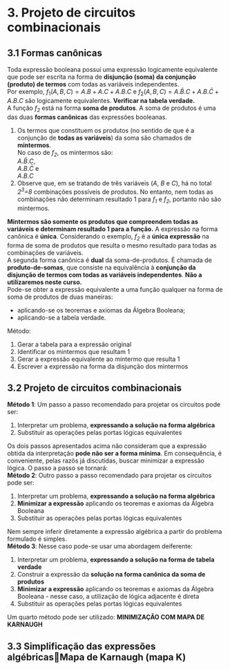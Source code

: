 # 3. Projeto de circuitos combinacionais

## 3.1 Formas canônicas
Toda expressão booleana possui uma expressão logicamente equivalente 
que pode ser escrita na forma de **disjunção (soma) da conjunção (produto) de termos** com todas as variáveis independentes.  
Por exemplo, $f_1(A,B,C)=A.B+A.C+A.B.C$ e $f_2(A,B,C)=A.\bar{B}.C+A.B.\bar{C}+A.B.C$ são logicamente equivalentes. 
**Verificar na tabela verdade.**  
A função *f<sub>2</sub>* está na forma **soma de produtos**. A soma de produtos é uma das duas **formas canônicas** das expressões booleanas.  

1. Os termos que constituem os produtos (no sentido de que é a conjunção de **todas as variáveis**) da soma são chamados de **mintermos**.  
No caso de *f<sub>2</sub>*, os mintermos são:  
$A.\bar{B}.C$,   
$A.B.\bar{C}$ e  
$A.B.C$  
2. Observe que, em se tratando de três variáveis (*A*, *B* e *C*), há no total *2<sup>3</sup>=8* combinações possíveis de produtos.
No entanto, nem todas as combinações não determinam resultado 1 para *f<sub>1</sub>* e *f<sub>2</sub>*, portanto não são mintermos.

**Mintermos são somente os produtos que compreendem todas as variáveis e determinam resultado 1 para a função.**
A expressão na forma canônica é **única**. Considerando o exemplo, *f<sub>2</sub>* é a **única expressão** na forma de soma de produtos 
que resulta o mesmo resultado para todas as combinações de variáveis.  
A segunda forma canônica é **dual** da soma-de-produtos. É chamada de **produto-de-somas**,
que consiste na equivalência à **conjunção da disjunção de termos com todas as variáveis independentes**. **Não a utilizaremos neste curso.**  
Pode-se obter a expressão equivalente a uma função qualquer na forma de soma de produtos de duas maneiras:  
- aplicando-se os teoremas e axiomas da Álgebra Booleana;
- aplicando-se a tabela verdade.  

Método:
1. Gerar a tabela para a expressão original
2. Identificar os mintermos que resultam 1
3. Gerar a expressão equivalente ao mintermo que resulta 1
4. Escrever a expressão na forma da disjunção dos mintermos 

## 3.2 Projeto de circuitos combinacionais
**Método 1**: Um passo a passo recomendado para projetar os circuitos pode ser:  
1. Interpretar um problema, **expressando a solução na forma algébrica**
2. Substituir as operações pelas portas lógicas equivalentes

Os dois passos apresentados acima não consideram que a expressão obtida da interpretação **pode não ser a forma mínima**.
Em consequência, é conveniente, pelas razõs já discutidas, buscar minimizar a expressão lógica. O passo a passo se tornará:  
**Método 2**: Outro passo a passo recomendado para projetar os circuitos pode ser:  
1. Interpretar um problema, **expressando a solução na forma algébrica**
2. **Minimizar a expressão** aplicando os teoremas e axiomas da Álgebra Booleana
3. Substituir as operações pelas portas lógicas equivalentes 

Nem sempre inferir diretamente a expressão algébrica a partir do problema formulado é simples.  
**Método 3**: Nesse caso pode-se usar uma abordagem deiferente:  
1. Interpretar um problema, **expressando a solução na forma de tabela verdade**
2. Construir a expressão da **solução na forma canônica da soma de produtos**
3. **Minimizar a expressão** aplicando os teoremas e axiomas da Álgebra Booleana - nesse caso, a utilização de lógica adjacente é direta
4. Substituir as operações pelas portas lógicas equivalentes 

Um quarto método pode ser utilizado: **MINIMIZAÇÃO COM MAPA DE KARNAUGH**

## 3.3 Simplificação das expressões algébricasMapa de Karnaugh (mapa K)











